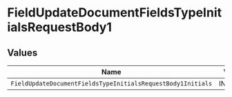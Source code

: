 # FieldUpdateDocumentFieldsTypeInitialsRequestBody1


## Values

| Name                                                        | Value                                                       |
| ----------------------------------------------------------- | ----------------------------------------------------------- |
| `FieldUpdateDocumentFieldsTypeInitialsRequestBody1Initials` | INITIALS                                                    |